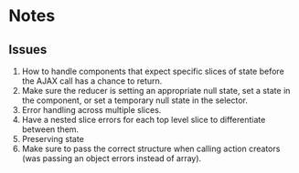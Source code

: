 # Notes

## Issues
1. How to handle components that expect specific slices of state before the AJAX call has a chance to return.
  1. Make sure the reducer is setting an appropriate null state, set a state in the component, or set a temporary null state in the selector.
2. Error handling across multiple slices.
  2. Have a nested slice errors for each top level slice to differentiate between them.
3. Preserving state
  3. Make sure to pass the correct structure when calling action creators (was passing an object errors instead of array).
